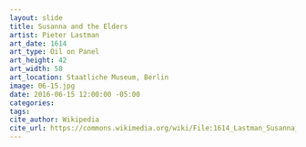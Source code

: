 ```yaml
---
layout: slide
title: Susanna and the Elders
artist: Pieter Lastman
art_date: 1614
art_type: Oil on Panel
art_height: 42
art_width: 58
art_location: Staatliche Museum, Berlin
image: 06-15.jpg
date: 2016-06-15 12:00:00 -05:00
categories:
tags:
cite_author: Wikipedia
cite_url: https://commons.wikimedia.org/wiki/File:1614_Lastman_Susanna_and_the_Elders_anagoria.JPG
---
```

